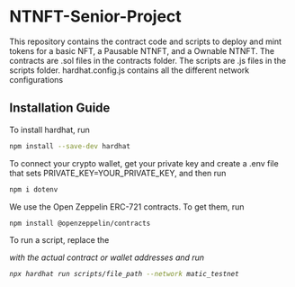 # NTNFT-Senior-Project
This repository contains the contract code and scripts to deploy and mint tokens for a basic NFT, a Pausable NTNFT, and a Ownable NTNFT.
The contracts are .sol files in the contracts folder.
The scripts are .js files in the scripts folder.
hardhat.config.js contains all the different network configurations

## Installation Guide
To install hardhat, run
```bash
npm install --save-dev hardhat
```

To connect your crypto wallet, get your private key and create a .env file
that sets PRIVATE_KEY=YOUR_PRIVATE_KEY, and then run
```bash
npm i dotenv
```

We use the Open Zeppelin ERC-721 contracts. To get them, run
```bash
npm install @openzeppelin/contracts
```

To run a script, replace the <address> with the actual contract or wallet addresses and run
```bash
npx hardhat run scripts/file_path --network matic_testnet
```
